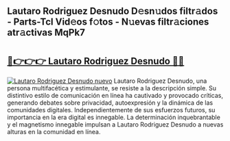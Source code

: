 ## Lautaro Rodriguez Desnudo D𝚎sn𝚞dos filtr𝚊dos - Parts-Tcl Vid𝚎os f𝚘tos - N𝚞evas filtr𝚊ciones atr𝚊ctivas MqPk7

# <h2><a href="http://mb5rdr.tromn.icu/?c=Lautaro+Rodriguez+Desnudo">🔗👉👉👉 Lautaro Rodriguez Desnudo 🔗🔗</a></h2>

[![Lautaro Rodriguez Desnudo nuevo](https://i.imgur.com/pEAQMta.gif)](http://mb5rdr.tromn.icu/?c=Lautaro+Rodriguez+Desnudo)
Lautaro Rodriguez Desnudo, una persona multifacética y estimulante, se resiste a la descripción simple. Su distintivo estilo de comunicación en línea ha cautivado y provocado críticas, generando debates sobre privacidad, autoexpresión y la dinámica de las comunidades digitales. Independientemente de sus esfuerzos futuros, su importancia en la era digital es innegable. La determinación inquebrantable y el magnetismo innegable impulsan a Lautaro Rodriguez Desnudo a nuevas alturas en la comunidad en línea.

